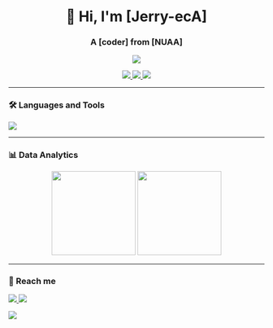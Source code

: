 <!-- 标题区 -->
<h1 align="center">👋 Hi, I'm [Jerry-ecA]</h1>
<h3 align="center">A [coder] from [NUAA]</h3>

<!-- 动态打字效果 -->
<p align="center">
  <img src="https://readme-typing-svg.demolab.com?font=Fira+Code&pause=1000&color=58A6FF&width=435&lines=Open+Source+Enthusiast;Full+Stack+Developer;Tech+Blog+Writer" />
</p>

<!-- 社交链接徽章 -->
<p align="center">
  <a href="jerryeca.github.io">
    <img src="https://img.shields.io/badge/Blog-FF5722?style=flat&logo=blogger&logoColor=white" />
  </a>
  <a href="https://twitter.com/[jerry_eca]">
    <img src="https://img.shields.io/badge/Twitter-1DA1F2?style=flat&logo=twitter&logoColor=white" />
  </a>
  <a href="mailto:[jerryeca3@gmail.com]">
    <img src="https://img.shields.io/badge/Gmail-EA4335?style=flat&logo=gmail&logoColor=white" />
  </a>
</p>

---

### 🛠️ Languages and Tools
<!-- 动态技能图标 -->
<p align="left">
  <img src="https://skillicons.dev/icons?i=py,cpp,vim" />
</p>

---

### 📊 Data Analytics
<!-- GitHub统计卡片 -->
<div align="center">
  <img height="165" src="https://github-readme-stats.vercel.app/api?username=jerryeca&show_icons=true&theme=light&hide_border=true" />
  <img height="165" src="https://github-readme-stats.vercel.app/api/top-langs/?username=jerryeca&layout=compact&theme=light&hide_border=true" />
</div>


---

### 🤝 Reach me
<p align="left">
  <a href="[领英链接]">
    <img src="https://skillicons.dev/icons?i=linkedin" />
  </a>
  <a href="[GitHub Sponsors]">
    <img src="https://skillicons.dev/icons?i=github" />
  </a>
</p>

<!-- 访客计数器 -->
![](https://komarev.com/ghpvc/?username=jerryeca&color=blueviolet)

